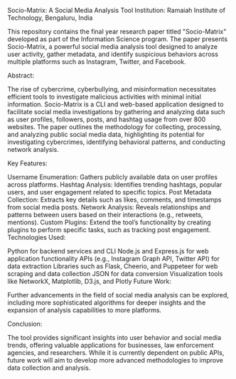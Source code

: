 Socio-Matrix: A Social Media Analysis Tool
Institution: Ramaiah Institute of Technology, Bengaluru, India

This repository contains the final year research paper titled "Socio-Matrix" developed as part of the Information Science program. The paper presents Socio-Matrix, a powerful social media analysis tool designed to analyze user activity, gather metadata, and identify suspicious behaviors across multiple platforms such as Instagram, Twitter, and Facebook.

Abstract:

The rise of cybercrime, cyberbullying, and misinformation necessitates efficient tools to investigate malicious activities with minimal initial information. Socio-Matrix is a CLI and web-based application designed to facilitate social media investigations by gathering and analyzing data such as user profiles, followers, posts, and hashtag usage from over 800 websites. The paper outlines the methodology for collecting, processing, and analyzing public social media data, highlighting its potential for investigating cybercrimes, identifying behavioral patterns, and conducting network analysis.

Key Features:

Username Enumeration: Gathers publicly available data on user profiles across platforms.
Hashtag Analysis: Identifies trending hashtags, popular users, and user engagement related to specific topics.
Post Metadata Collection: Extracts key details such as likes, comments, and timestamps from social media posts.
Network Analysis: Reveals relationships and patterns between users based on their interactions (e.g., retweets, mentions).
Custom Plugins: Extend the tool’s functionality by creating plugins to perform specific tasks, such as tracking post engagement.
Technologies Used:

Python for backend services and CLI
Node.js and Express.js for web application functionality
APIs (e.g., Instagram Graph API, Twitter API) for data extraction
Libraries such as Flask, Cheerio, and Puppeteer for web scraping and data collection
JSON for data conversion
Visualization tools like NetworkX, Matplotlib, D3.js, and Plotly
Future Work:

Further advancements in the field of social media analysis can be explored, including more sophisticated algorithms for deeper insights and the expansion of analysis capabilities to more platforms.

Conclusion:

The tool provides significant insights into user behavior and social media trends, offering valuable applications for businesses, law enforcement agencies, and researchers. While it is currently dependent on public APIs, future work will aim to develop more advanced methodologies to improve data collection and analysis.
